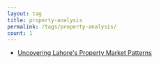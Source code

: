 ```yaml
---
layout: tag
title: property-analysis
permalink: /tags/property-analysis/
count: 1
---
```


- [Uncovering Lahore's Property Market Patterns](https://ahmad-alam.github.io/blog/2024/lahore-real-estate/)
